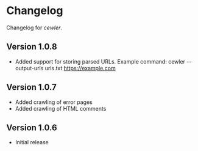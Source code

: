 # Changelog
Changelog for _cewler_.

## Version 1.0.8
+ Added support for storing parsed URLs. Example command: cewler --output-urls urls.txt https://example.com
## Version 1.0.7
+ Added crawling of error pages
+ Added crawling of HTML comments
## Version 1.0.6
- Initial release
